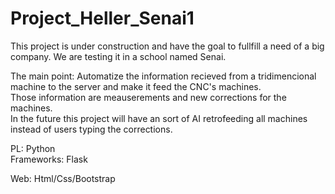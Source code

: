 # Project_Heller_Senai1

This project is under construction and have the goal to fullfill a need of a big company.
We are testing it in a school named Senai.

The main point: Automatize the information recieved from a tridimencional machine to the server and make it feed the CNC's machines.                
Those information are meauserements and new corrections for the machines.        
In the future this project will have an sort of AI retrofeeding all machines instead of users typing the corrections.
                
PL: Python            
Frameworks: Flask




Web: Html/Css/Bootstrap
